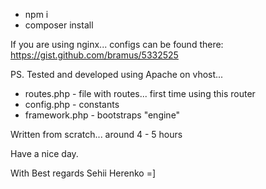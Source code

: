  - npm i
 - composer install

If you are using nginx... configs can be found there: https://gist.github.com/bramus/5332525

PS. Tested and developed using Apache on vhost... 

- routes.php - file with routes... first time using this router
- config.php - constants
- framework.php - bootstraps "engine"

Written from scratch... around 4 - 5 hours

Have a nice day.

With Best regards Sehii Herenko =]
